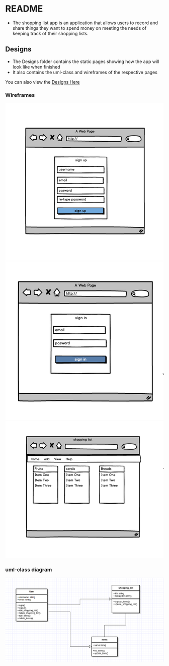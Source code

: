 # README #
* The shopping list app is an application that allows users to record and share things they want to spend money
  on meeting the needs of keeping track of their shopping lists.

## Designs ##
* The Designs folder contains the static pages showing how the app will look like when finished
* It also contains the uml-class and wireframes of the respective pages

You can also view the [Designs Here](https://physiotherapist-ricky-85538.netlify.com/)

### Wireframes ###
![Alt sign-up](https://github.com/skafis/shopping-list/blob/master/Designs/sign-up)
![Alt sign-in](https://github.com/skafis/shopping-list/blob/master/Designs/sig-in)
![Alt homepage](https://github.com/skafis/shopping-list/blob/master/Designs/homepage)

### uml-class diagram ###
![Alt Uml-diagram](https://github.com/skafis/shopping-list/blob/master/Designs/uml_class_diagram)

